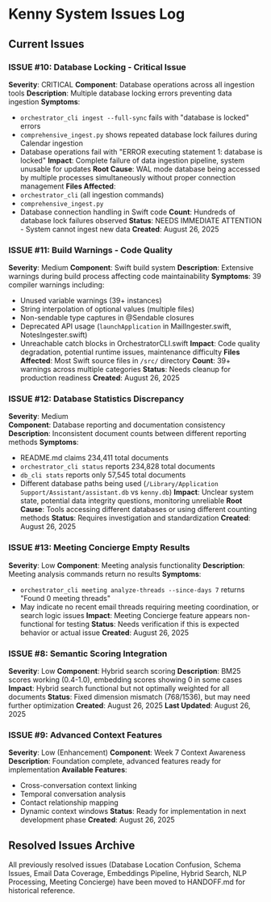 # Kenny System Issues Log

## Current Issues

### ISSUE #10: Database Locking - Critical Issue
**Severity**: CRITICAL
**Component**: Database operations across all ingestion tools
**Description**: Multiple database locking errors preventing data ingestion
**Symptoms**:
- `orchestrator_cli ingest --full-sync` fails with "database is locked" errors
- `comprehensive_ingest.py` shows repeated database lock failures during Calendar ingestion
- Database operations fail with "ERROR executing statement 1: database is locked"
**Impact**: Complete failure of data ingestion pipeline, system unusable for updates
**Root Cause**: WAL mode database being accessed by multiple processes simultaneously without proper connection management
**Files Affected**: 
- `orchestrator_cli` (all ingestion commands)
- `comprehensive_ingest.py`
- Database connection handling in Swift code
**Count**: Hundreds of database lock failures observed
**Status**: NEEDS IMMEDIATE ATTENTION - System cannot ingest new data
**Created**: August 26, 2025

### ISSUE #11: Build Warnings - Code Quality
**Severity**: Medium
**Component**: Swift build system
**Description**: Extensive warnings during build process affecting code maintainability
**Symptoms**: 39 compiler warnings including:
- Unused variable warnings (39+ instances)
- String interpolation of optional values (multiple files)
- Non-sendable type captures in @Sendable closures
- Deprecated API usage (`launchApplication` in MailIngester.swift, NotesIngester.swift)
- Unreachable catch blocks in OrchestratorCLI.swift
**Impact**: Code quality degradation, potential runtime issues, maintenance difficulty
**Files Affected**: Most Swift source files in `/src/` directory
**Count**: 39+ warnings across multiple categories
**Status**: Needs cleanup for production readiness
**Created**: August 26, 2025

### ISSUE #12: Database Statistics Discrepancy
**Severity**: Medium  
**Component**: Database reporting and documentation consistency
**Description**: Inconsistent document counts between different reporting methods
**Symptoms**:
- README.md claims 234,411 total documents
- `orchestrator_cli status` reports 234,828 total documents  
- `db_cli stats` reports only 57,545 total documents
- Different database paths being used (`/Library/Application Support/Assistant/assistant.db` vs `kenny.db`)
**Impact**: Unclear system state, potential data integrity questions, monitoring unreliable
**Root Cause**: Tools accessing different databases or using different counting methods
**Status**: Requires investigation and standardization
**Created**: August 26, 2025

### ISSUE #13: Meeting Concierge Empty Results
**Severity**: Low
**Component**: Meeting analysis functionality
**Description**: Meeting analysis commands return no results
**Symptoms**:
- `orchestrator_cli meeting analyze-threads --since-days 7` returns "Found 0 meeting threads"
- May indicate no recent email threads requiring meeting coordination, or search logic issues
**Impact**: Meeting Concierge feature appears non-functional for testing
**Status**: Needs verification if this is expected behavior or actual issue
**Created**: August 26, 2025

### ISSUE #8: Semantic Scoring Integration  
**Severity**: Low
**Component**: Hybrid search scoring
**Description**: BM25 scores working (0.4-1.0), embedding scores showing 0 in some cases
**Impact**: Hybrid search functional but not optimally weighted for all documents
**Status**: Fixed dimension mismatch (768/1536), but may need further optimization
**Created**: August 26, 2025
**Last Updated**: August 26, 2025

### ISSUE #9: Advanced Context Features
**Severity**: Low (Enhancement)
**Component**: Week 7 Context Awareness  
**Description**: Foundation complete, advanced features ready for implementation
**Available Features**:
- Cross-conversation context linking
- Temporal conversation analysis
- Contact relationship mapping  
- Dynamic context windows
**Status**: Ready for implementation in next development phase
**Created**: August 26, 2025

## Resolved Issues Archive

All previously resolved issues (Database Location Confusion, Schema Issues, Email Data Coverage, Embeddings Pipeline, Hybrid Search, NLP Processing, Meeting Concierge) have been moved to HANDOFF.md for historical reference.